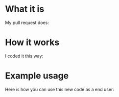 <!---
Thank you for opening a pull request!

Please add example code and a good description for us to properly review your code.

If this is your first contribution, you'll need to sign the Contributor License Agreement to allow us to use your changes: 
https://docs.google.com/forms/d/e/1FAIpQLSfDP3eCQoV0tMq296OfbOpNn-QkHwfJQLkS0MVjSHiZQXPw2Q/viewform

Please fill in the informations below if this is pertinent for your Pull Request. 
-->

# What it is

My pull request does: 


# How it works

I coded it this way: 


# Example usage

Here is how you can use this new code as a end user: 

<!---
Checklist before merging PR: 

[ ] The above description of the pull request was used to document the new code. 
[ ] Class names and argument / API variables are very clear: there is no possible ambiguity. 
[ ] Argument's dimensions and types are specified for new steps (important). 
[ ] Classes are documented: their behavior is explained beyond just the title of the class. 
[ ] If a numpy array is used, it is important to remember that these arrays are a special type that must be documented accordingly, and that numpy array should not be abused. This is because Neuraxle is a library that is not only limited to transforming numpy arrays. To this effect, numpy steps should probably be located in the existing numpy python files as much as possible. 
[ ] Code coverage is above 90% for the added code. 

-->
